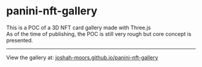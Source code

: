 # panini-nft-gallery

This is a POC of a 3D NFT card gallery made with Three.js <br>
As of the time of publishing, the POC is still very rough but core concept is presented.

---

View the gallery at: [joshah-moors.github.io/panini-nft-gallery](https://joshah-moors.github.io/panini-nft-gallery/)
